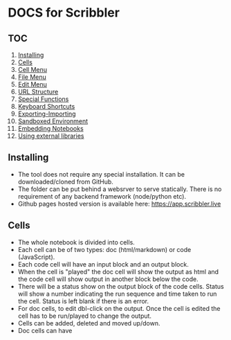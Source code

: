 # DOCS for Scribbler

## TOC
1. [Installing](#installing)
2. [Cells](#cells)
3. [Cell Menu](#cell-menu)
4. [File Menu](#file-menu)
5. [Edit Menu](#edit-menu)
6. [URL Structure](#url-structure)
7. [Special Functions](#special-functions)
8. [Keyboard Shortcuts](#keyboard-shortcuts)
9. [Exporting-Importing](#exporting-importing)
10. [Sandboxed Environment](#sandboxed-enviroment)
11. [Embedding Notebooks](#embedding-notebooks)
12. [Using external libraries](#using-external-libraries)

## Installing
- The tool does not require any special installation. It can be downloaded/cloned from GitHub.
- The folder can be put behind a websrver to serve statically. There is no requirement of any backend framework (node/python etc). 
- Github pages hosted version is available here: https://app.scribbler.live

## Cells
- The whole notebook is divided into cells. 
- Each cell can be of two types: doc (html/markdown) or code (JavaScript). 
- Each code cell will have an input block and an output block. 
- When the cell is "played" the doc cell will show the output as html and the code cell will show output in another block below the code. 
- There will be a status show on the output block of the code cells. Status will show a number indicating the run sequence and time taken to run the cell. Status is left blank if there is an error. 
- For doc cells, to edit dbl-click on the output. Once the cell is edited the cell has to be run/played to change the output. 
- Cells can be added, deleted and moved up/down. 
- Doc cells can have <style> tags also inside them. 
- All the elements created in doc cells using html can be accessed in the code cells through document.getelementbyid or document.queryselector. jQuery style $() can also be used by loading/importing jQuery library (see [Using external libraries](#using-external-libraries)). 
- Last evaluated expression of a code cell is displayed in the output. Ensure the last expression is not very large (like a large array or a function declaration).

## Cell Menu
Certain operations can be done on cell-menu. The cell-menu is at top-right corner of the cell (for smaller screens it is above the cell). The menu consists of:
- Toggling type of cell from code to doc and vice-versa
- Running/playing (►) the cell to run the code in the cell or to display the doc content
- Moving the cell up (↑) 
- Moving the cell down (↓)
- Adding another cell below the current cell (✛)
- Deleting the current cell (☓)

## File Menu
The file menu consists of:
- Save: Saving a notebook to the browser storage
- Open: Opening a notebook from the browser storage
- Upload: Opening a .jsnb file from local machine
- Download: Saving the current notebook as .jsnb file on local machine
- GitHub: Loading a file from a GitHub repository or pushing a file to a GitHub repository. An authentication dialogue will pop up asking for Access Toke, username/owner name, repo and file path. Access token is not stored in the back end and is used to authenticate GitHub API calls.
- Download as HTML: Save the current notebook as HTM to local machine. HTLM cells will be displayed as HTML. For code cells both the code and output of the code is displayed as HTML. 
- Download only output as HTML: Save only the output of the current notebook as HTML on local machine.
- Download as JS: Down load the code in cells as a single JavaSript file.

## Edit Menu
The edit menu consists of:
- Insert code cell: A blank code-type cell is inserted at the end of the current notebook
- Insert html cell: A blank html-type cell is inserted at the end of the current notebook
- Insert style cell: A blank html-type cell with <style> tags is inserted at the end of the current notebook
  
## URL Structure
- The URL of Github pages deployment is [https://app.scribbler.live](https://app.scribbler.live). 
- For downloaded file it will be file://path/index.html. For self hosted solutions the main link will be as per the deployment. 
- Following the main link, there can be an anchor attached. The location of the anchor is taken as the file to be loaded into the notebook. For example, [https://app.scribbler.live/#./examples/Hello-world.jsnb](https://app.scribbler.live#./examples/Hello-world.jsnb) will "GET" the file https://app.scribbler.live/examples/Hello-world.jsnb and load it into Scribbler. The file has to be available publicly to load in this fashion. 
- Git hub files can be loaded using a shorter notation of github:user-name/repo/path-of-file. So the above file can be linked as : [https://app.scribbler.live#github:gopi-suvanam/scribbler/examples/Hello-world.jsnb](https://app.scribbler.live#github:gopi-suvanam/scirbbler/examples/Hello-world.jsnb). If the repo is public, Scribbler will try to GET it and load it, else GitHub authentication dialoge will pop up. 
- When a file is loded from or pushed to GitHub, the URL updates to this format. The URL can be shared with others for easy collaboration.

## Special Functions
There are a few special functions:
- scrib.show(..) displays the object in the output cell. Ensure the content displayed is not very large, else it will be truncated. 
- scrib.currCell() function returns the element corresponding to the output <div> of the current code cell. 
Both these functions might behave differently when called from within asynchronous code.
  
Other useful functions:
- scrib.getDom(id) is short form for window.getElementById
- scrib.waitForDom(id) is an asynchronous version of scrib.waitForDom, where the function waits for a dom to be available and resolves to the element once it is available. This is useful if a dom is being created by another asynchronous activity. scrib.waitForDom can be used as: scrib.waitForDom(id).then(dom=>{stuff to do with dom}) or inside and async function it can be used as dom = await scrib.waitForDom(id).\
- scrib.uploadFile opens file browser and resolves to the contents of a file if selected.
- scrib.loadScript(url) to load the url as script. Example: To load JQuery use: scrib.loadScript("https://code.jquery.com/jquery-3.6.3.min.js")

## Keyboard Shortcuts
These shortcuts work when a code cell is in focus:
- Ctrl-Enter/Cmd-Enter: Run the current cell
- Shift-Enter': Run the current cell and go to next cell
- Alt-Enter/Option-Enter: Insert new cell
- Alt-D/Option-D: Delete the current cell (no undo at the moment, so be careful)
- Alt/Option-Up Arrow: Move the cell up
- Alt/Option-Up Down: Move the cell down

These shortcuts are global
- Alt-R/Option-R: Run all the cells
- Ctrl-G: Import from/Push to GitHub
- Ctrl-S: Save the notebook to the browser
- Ctrl-O: Load a jsnb from local machine

## Exporting-Importing
- A file on GitHub repo can be loaded into the .jsnb file. The repo has to be public or you should be a collaborator.
- A notebook can be pushed to GiHub. You should be a collaborator on the repo for this.
- GitHub operations will require an [access token from GitHub](https://docs.github.com/en/authentication/keeping-your-account-and-data-secure/creating-a-personal-access-token#creating-a-fine-grained-personal-access-token)
- Files in public GitHub repos can be directly accessed as: https://app.scribbler.live#https://raw.githubusercontent.com/[USERNAME]/[REPO]/[BRANCH]/[PATH_TO_FILE]
- If GitHub pages are enabled for the repo, the files can be accessed also using this link: https://app.scribbler.live#https://[USERNAME].github.io/[REPO]/[PATH_TO_FILE]
- The output of a notebook can be downloaded as an HTML file (with code or wothout code)
- The code of a notebook can be downloaded as a JavaScript file
  
## Sandboxed Enviroment
- The Scribbler notebook runs in a sandboxed iFrame. This blocks several functionalities including accessing certain browser APIs, accessing external resources where CORS is not allowed, accessing cookies etc.
- To enable these features, click on the icon ⤯ at the top-right corner above the notebook. After confirmation, the notebook will be reloaded without the sandbox.

## Embedding Notebooks
- Scribbler notebooks can be embedded as an iFrame in other pages.
- For this use the code:
```html
<iframe id="sandbox" style="width:100%;height:100%" src ="https://app.scribbler.live/sandbox.html?jsnb=link-to-the-notebook-file"></iframe>
```
- Replace link-to-the-notebook-file with the path of the file.
- Github file can be embedded using:
```html
<iframe id="sandbox" style="width:100%;height:100%" src ="https://app.scribbler.live/sandbox.html?jsnb=github:user/repository/path-to-file"></iframe>
```
- Note: Embed a notebook in your page only if you trust the notebook.

## Using external libraries
External libraries can be used using two specially built functions:
- scrib.loadScript(url,async) to load the url as script. Example: To load JQuery use: scrib.loadScript("https://code.jquery.com/jquery-3.6.3.min.js")
- Additionally, dynamic import from ES6 can be used to load a module. Example: import("https://unpkg.com/jquery@3.3.1/dist/jquery.min.js")
- D3 and Plotlyjs are preloaded. Also a sister project DI-Labs is preloaded. DI-Labs provides easy interface for working with data including plotting, array manipulation and scientific computing. See this example for more details: [https://app.scribbler.live#./examples/AMM-Simulation.jsnb](https://app.scribbler.live#./examples/AMM-Simulation.jsnb)
  
  
